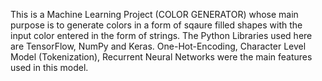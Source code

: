 This is a Machine Learning Project (COLOR GENERATOR) whose main purpose is to generate colors in a form of sqaure filled shapes with the input color entered in the form of strings.
The Python Libraries used here are TensorFlow, NumPy and Keras.
One-Hot-Encoding, Character Level Model (Tokenization), Recurrent Neural Networks were the main features used in this model.

